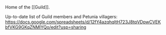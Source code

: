 Home of the [[Guild]].

Up-to-date list of Guild members and Petunia villagers:
https://docs.google.com/spreadsheets/d/12fY4azqhqltH723J8tqVDpwCVEKbfVKG9GKqZNMlYQo/edit?usp=sharing